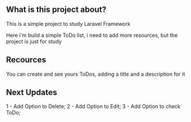 ## What is this project about?

This is a simple project to study Laravel Framework

Here i'm build a simple ToDo list, i need to add more resources, but the project is just for study

## Recources

You can create and see yours ToDos, adding a title and a description for it

## Next Updates

1 - Add Option to Delete;
2 - Add Option to Edit;
3 - Add Option to check ToDo;
